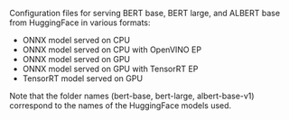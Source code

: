 Configuration files for serving BERT base, BERT large, and ALBERT base from HuggingFace in various formats:
- ONNX model served on CPU
- ONNX model served on CPU with OpenVINO EP
- ONNX model served on GPU
- ONNX model served on GPU with TensorRT EP
- TensorRT model served on GPU

Note that the folder names (bert-base, bert-large, albert-base-v1) correspond to the names of the HuggingFace models used.

